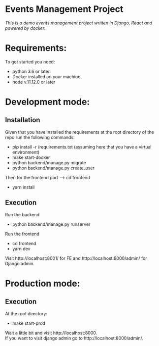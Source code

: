 # Events Management Project
*This is a demo events management project written in Django, React and powered by docker.*

# Requirements:
To get started you need:
 * python 3.6 or later. 
 * Docker installed on your machine.
 * node v.11.12.0 or later
 
# Development mode:

## Installation
Given that you have installed the requirements at the root directory of the repo run the following commands:
 * pip install -r /requirements.txt (assuming here that you have a virtual environment)
 * make start-docker
 * python backend/manage.py migrate
 * python backend/manage.py create_user
 
 Then for the frontend part --> cd frontend
 * yarn install
 
## Execution
Run the backend
* python backend/manage.py runserver

Run the frontend
* cd frontend
* yarn dev  

Visit http://localhost:8001/ for FE and http://localhost:8000/admin/ for Django admin. 

# Production mode:

## Execution
At the root directory:
* make start-prod

Wait a little bit and visit http://localhost:8000.   
If you want to visit django admin go to http://localhost:8000/admin/.

